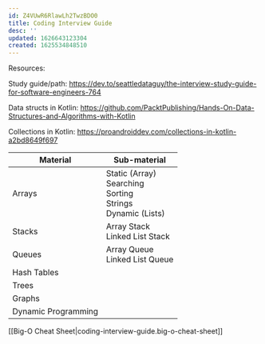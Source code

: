 ```yaml
---
id: Z4VUwR6RlawLh2TwzBDO0
title: Coding Interview Guide
desc: ''
updated: 1626643123304
created: 1625534848510
---
```


Resources:

Study guide/path: https://dev.to/seattledataguy/the-interview-study-guide-for-software-engineers-764

Data structs in Kotlin: https://github.com/PacktPublishing/Hands-On-Data-Structures-and-Algorithms-with-Kotlin

Collections in Kotlin: https://proandroiddev.com/collections-in-kotlin-a2bd8649f697

|Material   |Sub-material   |
|---|---|
|Arrays   |Static (Array)<br />Searching<br />Sorting<br />Strings<br />Dynamic (Lists)<br />   |
|Stacks   |Array Stack<br />Linked List Stack   |
|Queues   |Array Queue<br />Linked List Queue   |
|Hash Tables   |   |
|Trees   |   |
|Graphs   |   |
|Dynamic Programming   |   |

[[Big-O Cheat Sheet|coding-interview-guide.big-o-cheat-sheet]]
